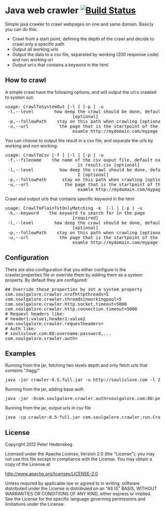 # Java web crawler [![Build Status](https://secure.travis-ci.org/soulgalore/crawler.png?branch=master)](http://travis-ci.org/soulgalore/crawler)

Simple java crawler to crawl webpages on one and same domain. Basicly you can do this:
<ul>
<li>Crawl from a start point, defining the depth of the crawl and decide to crawl only a specific path</li>
<li>Output all working urls</li>
<li>Output the data to a csv file, separated by working (200 response code) and non working url</li>
<li>Output url:s that contains a keyword in the html</li>
</ul>


## How to crawl
A simple crawl have the following options, and will output the url:s crawled to system out:
<pre>
usage: CrawlToSystemOut [-l <LEVEL>] [-p <PATH>] -u <URL>
 -l,--level <LEVEL>       how deep the crawl should be done, default is 2
                          [optional]
 -p,--followPath <PATH>   stay on this path when crawling [optional]
 -u,--url <URL>           the page that is the startpoint of the crawl,
                          examle http://mydomain.com/mypage
</pre>

You can choose to output the result in a csv file, and separate the urls by working and non working:
<pre>
usage: CrawlToCsv [-f <FILENAME>] [-l <LEVEL>] [-p <PATH>] -u <URL>
 -f,--filename <FILENAME>   the name of the csv ouput file, default name
                            is result.csv [optional]
 -l,--level <LEVEL>         how deep the crawl should be done, default is
                            2 [optional]
 -p,--followPath <PATH>     stay on this path when crawling [optional]
 -u,--url <URL>             the page that is the startpoint of the crawl,
                            examle http://mydomain.com/mypage
</pre>

Crawl and output urls that contains specific keyword in the html
<pre>
usage: CrawlToPlainTxtOnlyMatching -k <KEYWORD> [-l <LEVEL>] [-p <PATH>] -u <URL>
 -k,--keyword <KEYWORD>   the keyword to search for in the page
                          [required]
 -l,--level <LEVEL>       how deep the crawl should be done, default is 2
                          [optional]
 -p,--followPath <PATH>   stay on this path when crawling [optional]
 -u,--url <URL>           the page that is the startpoint of the crawl,
                          examle http://mydomain.com/mypage
</pre>


## Configuration
There are also configuration that you either configure in the crawler.properties file or override them by adding them as a system property. By default they are configured:
<pre>
## Override these properties by set a system property
com.soulgalore.crawler.nrofhttpthreads=5
com.soulgalore.crawler.threadsinworkingpool=5
com.soulgalore.crawler.http.socket.timeout=5000
com.soulgalore.crawler.http.connection.timeout=5000
# Request headers like:
# header1:value1,header2:value2
com.soulgalore.crawler.requestheaders=
# Auth like:
# soulislove.com:80:username:password,...
com.soulgalore.crawler.auth=
</pre>


## Examples

Running from the jar, fetching two levels depth and only fetch urls that contains "/tagg/"
<pre>
java -jar crawler-0.5.full.jar -u http://soulislove.com -l 2 -p /tagg/
</pre>

Running from the jar, adding base auth
<pre>
java -jar -Dcom.soulgalore.crawler.auth=soulgalore.com:80:peter:secret crawler-0.5-full.jar -u http://soulislove.com
</pre>

Running from the jar, output urls in csv file
<pre>
java -cp crawler-0.5-full.jar com.soulgalore.crawler.run.CrawlToCsv -u http://soulislove.com
</pre>

## License

Copyright 2012 Peter Hedenskog

Licensed under the Apache License, Version 2.0 (the "License");
you may not use this file except in compliance with the License.
You may obtain a copy of the License at

   http://www.apache.org/licenses/LICENSE-2.0

Unless required by applicable law or agreed to in writing, software
distributed under the License is distributed on an "AS IS" BASIS,
WITHOUT WARRANTIES OR CONDITIONS OF ANY KIND, either express or implied.
See the License for the specific language governing permissions and
limitations under the License.
